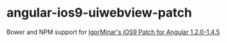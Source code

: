 # angular-ios9-uiwebview-patch
Bower and NPM support for [IgorMinar's iOS9 Patch for Angular 1.2.0-1.4.5](https://gist.github.com/IgorMinar/863acd413e3925bf282c)
